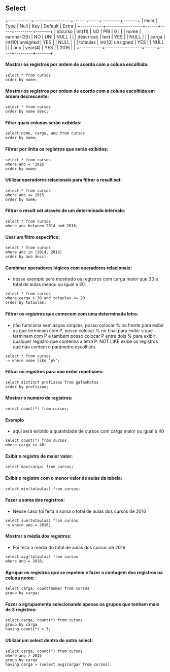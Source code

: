 ## Select

+-----------+------------------+------+-----+---------+-------+
| Field     | Type             | Null | Key | Default | Extra |
+-----------+------------------+------+-----+---------+-------+
| idcurso   | int(11)          | NO   | PRI | 0       |       |
| nome      | varchar(30)      | NO   | UNI | NULL    |       |
| descricao | text             | YES  |     | NULL    |       |
| carga     | int(10) unsigned | YES  |     | NULL    |       |
| totaulas  | int(10) unsigned | YES  |     | NULL    |       |
| ano       | year(4)          | YES  |     | 2016    |       |
+-----------+------------------+------+-----+---------+-------+

#### Mostrar os registros por ordem de acordo com a coluna escolhida:
```
select * from cursos
order by nome;
```
#### Mostrar os registros por ordem de acordo com a coluna escolhida em ordem decrescente:
```
select * from cursos
order by nome desc;
```
#### Filtar quais colunas serão exibidas:
```
select nome, carga, ano from cursos
order by nome;
```
#### Filtrar por linha os registros que serão exibidos:
```
select * from cursos 
where ano = '2016'
order by nome;
```
#### Utilizar operadores relacionais para filtrar o result set:
```
select * from cursos
where ano <= 2015
order by nome;
```
####  Filtrar o result set através de um determinado intervalo:
```
select * from cursos
where ano between 2014 and 2016;
```
#### Usar um filtro especifico:
```
select * from cursos
where ano in (2014, 2016)
order by ano desc;
```
#### Combinar operadores lógicos com operadores relacionais:
* nesse exemplo será mostrado os registros com carga maior que 30 e total de aulas menou ou igual a 20.
```
select * from cursos
where carga > 30 and totaulas <= 20
order by totaulas;
```
#### Filtrar os registros que comecem com uma determinada letra:
* não fumciona sem aspas simples, posso colocar % na frente para exibir as que terminam com P, posso colocar % no final para exibir s que terminam com P e também posso colocar P entre dois % para exibir qualquer registro que contenha a letra P. NOT LIKE exibe os registros que não contem o parâmetro escolhido.
```
select * from cursos
-> where nome like 'p%';
```
#### Filtrar os registros para não exibir repetições:
```
select distinct profissao from gafanhotos
order by profissao;
``` 
#### Mostrar o numero de registros:
```
select count(*) from cursos;
``` 
#### Exemplo
* aqui será exibido a quantidade de cursos com carga maior ou igual à 40
```
select count(*) from cursos
where carga >= 40;
```
#### Exibir o registro de maior valor:
``` 
select max(carga) from cursos;
``` 
#### Exibir o registro com o menor valor de aulas da tabela:
```
select min(totaulas) from cursos;
```
#### Fazer a soma dos registros:
* Nesse caso foi feita a soma o total de aulas dos cursos de 2016
``` 
select sum(totaulas) from cursos
-> where ano = 2016;
```
#### Mostrar a média dos registros:
* Foi feita a média do total de aulas dos cursos de 2016
```  
select avg(totaulas) from cursos
where ano = 2016;
```
#### Agrupar os registros que se repetem e fazer a contagem dos registros na coluna nome:
```
select carga, count(nome) from cursos
group by carga;
```
#### Fazer o agrupamento selecionando apenas os grupos que tenham mais de 3 registros:
```   
select carga, count(*) from cursos
group by carga
having count(*) > 3;
```
#### Utilizar um select dentro de outro select:
```
select carga, count(*) from cursos
where ano > 2015
group by carga
having carga > (select avg(carga) from cursos);
``` 
